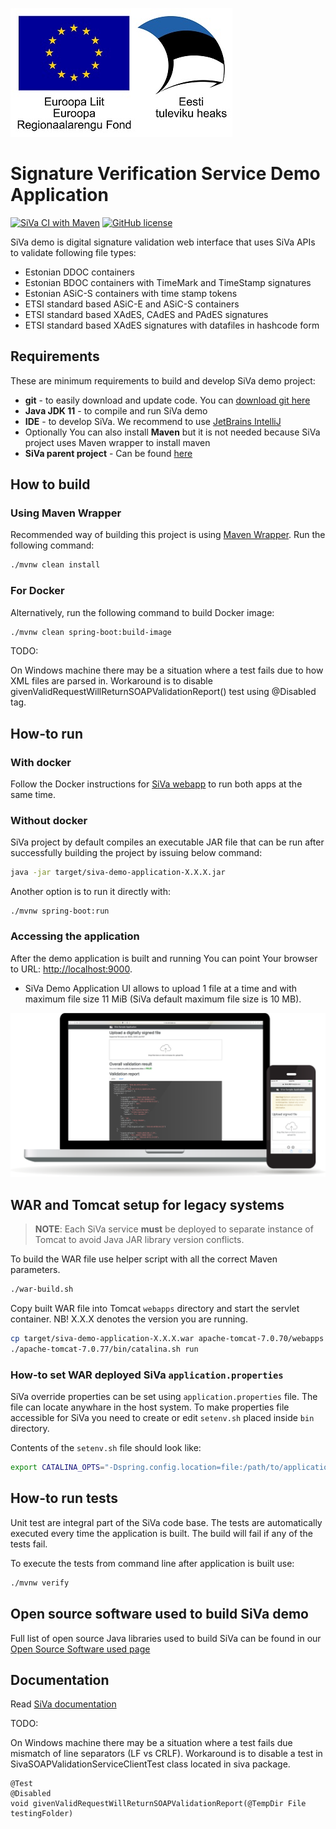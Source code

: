 ![EU Regional Development Fund](docs/img/EL_Regionaalarengu_Fond_horisontaalne-vaike.jpg)

# Signature Verification Service Demo Application

[![SiVa CI with Maven](https://github.com/open-eid/siva/actions/workflows/siva-verify.yml/badge.svg?branch=master)](https://github.com/open-eid/siva/actions/workflows/siva-verify.yml)
[![GitHub license](https://img.shields.io/badge/license-EUPLv1.1-blue.svg)](https://raw.githubusercontent.com/open-eid/SiVa/develop/LICENSE.md)

SiVa demo is digital signature validation web interface that uses SiVa APIs to validate following file types:

* Estonian DDOC containers
* Estonian BDOC containers with TimeMark and TimeStamp signatures
* Estonian ASiC-S containers with time stamp tokens
* ETSI standard based ASiC-E and ASiC-S containers
* ETSI standard based XAdES, CAdES and PAdES signatures
* ETSI standard based XAdES signatures with datafiles in hashcode form

## Requirements

These are minimum requirements to build and develop SiVa demo project:

* **git** - to easily download and update code. You can [download git here](https://git-scm.com/)
* **Java JDK 11** - to compile and run SiVa demo
* **IDE** - to develop SiVa. We recommend to use [JetBrains IntelliJ](https://www.jetbrains.com/idea/)
* Optionally You can also install **Maven** but it is not needed because SiVa project uses Maven wrapper to install maven
* **SiVa parent project** - Can be found [here](https://github.com/open-eid/SiVa)

## How to build

### Using Maven Wrapper

Recommended way of building this project is using [Maven Wrapper](https://github.com/takari/maven-wrapper).
Run the following command:

```bash
./mvnw clean install
```

### For Docker

Alternatively, run the following command to build Docker image:

```bash
./mvnw clean spring-boot:build-image
```

TODO:

On Windows machine there may be a situation where a test fails due to how XML files are parsed in. Workaround is to disable givenValidRequestWillReturnSOAPValidationReport() test using @Disabled tag.

## How-to run

### With docker

Follow the Docker instructions for [SiVa webapp](https://github.com/open-eid/SiVa) to run both apps at the same time.

### Without docker

SiVa project by default compiles an executable JAR file that can be run after successfully building the project by issuing below command:

```bash
java -jar target/siva-demo-application-X.X.X.jar
```

Another option is to run it directly with:

```
./mvnw spring-boot:run
```

### Accessing the application

After the demo application is built and running You can point Your browser to URL: <http://localhost:9000>.

- SiVa Demo Application UI allows to upload 1 file at a time and with maximum file size 11 MiB (SiVa default maximum file size is 10 MB).

![Sample of validation result](docs/img/siva-responsive.png)

## WAR and Tomcat setup for legacy systems

> **NOTE**: Each SiVa service **must** be deployed to separate instance of Tomcat to avoid Java JAR library version
> conflicts.

To build the WAR file use helper script with all the correct Maven parameters.

```bash
./war-build.sh
```

Copy built WAR file into Tomcat `webapps` directory and start the servlet container. NB! X.X.X denotes the version you are running.

```bash
cp target/siva-demo-application-X.X.X.war apache-tomcat-7.0.70/webapps
./apache-tomcat-7.0.77/bin/catalina.sh run
```

### How-to set WAR deployed SiVa `application.properties`

SiVa override properties can be set using `application.properties` file. The file can locate anywhare in the host system.
To make properties file accessible for SiVa you need to create or edit `setenv.sh` placed inside `bin` directory.

Contents of the `setenv.sh` file should look like:

```bash
export CATALINA_OPTS="-Dspring.config.location=file:/path/to/application.properties"
```

## How-to run tests

Unit test are integral part of the SiVa code base. The tests are automatically executed every
time the application is built. The build will fail if any of the tests fail.

To execute the tests from command line after application is built use:

```bash
./mvnw verify
```

## Open source software used to build SiVa demo

Full list of open source Java libraries used to build SiVa can be found in our
[Open Source Software used page](OSS_USED.md)

## Documentation

Read [SiVa documentation](http://open-eid.github.io/SiVa/)

TODO:

On Windows machine there may be a situation where a test fails due mismatch of line separators (LF vs CRLF). Workaround is to disable a test in SivaSOAPValidationServiceClientTest class located in siva package.
```
@Test
@Disabled
void givenValidRequestWillReturnSOAPValidationReport(@TempDir File testingFolder)
```
